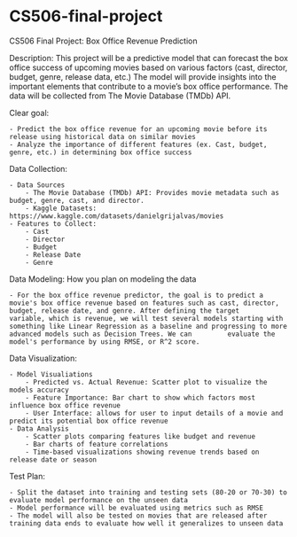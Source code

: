 # CS506-final-project
CS506 Final Project: Box Office Revenue Prediction

Description: This project will be a predictive model that can forecast the box office success of upcoming movies based on various factors (cast, director, budget, genre, release data, etc.) The model will provide insights into the important elements that contribute to a movie’s box office performance. The data will be collected from The Movie Database (TMDb) API.


Clear goal:

	- Predict the box office revenue for an upcoming movie before its release using historical data on similar movies
	- Analyze the importance of different features (ex. Cast, budget, genre, etc.) in determining box office success

 
Data Collection: 

	- Data Sources
		- The Movie Database (TMDb) API: Provides movie metadata such as budget, genre, cast, and director. 
		- Kaggle Datasets: https://www.kaggle.com/datasets/danielgrijalvas/movies
	- Features to Collect:
		- Cast
		- Director
		- Budget
		- Release Date
		- Genre

  
Data Modeling: How you plan on modeling the data 

	- For the box office revenue predictor, the goal is to predict a movie's box office revenue based on features such as cast, director, budget, release date, and genre. After defining the target 	variable, which is revenue, we will test several models starting with something like Linear Regression as a baseline and progressing to more advanced models such as Decision Trees. We can 		evaluate the model's performance by using RMSE, or R^2 score.

 
Data Visualization: 

	- Model Visualiations
		- Predicted vs. Actual Revenue: Scatter plot to visualize the models accuracy
		- Feature Importance: Bar chart to show which factors most influence box office revenue
		- User Interface: allows for user to input details of a movie and predict its potential box office revenue
	- Data Analysis
		- Scatter plots comparing features like budget and revenue
		- Bar charts of feature correlations
		- Time-based visualizations showing revenue trends based on release date or season 

  
Test Plan:

	- Split the dataset into training and testing sets (80-20 or 70-30) to evaluate model performance on the unseen data
	- Model performance will be evaluated using metrics such as RMSE
	- The model will also be tested on movies that are released after training data ends to evaluate how well it generalizes to unseen data




​​









